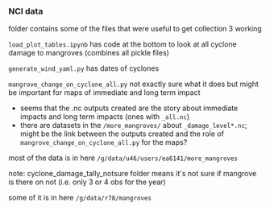 ### NCI data

folder contains some of the files that were useful to get collection 3 working

`load_plot_tables.ipynb` has code at the bottom to look at all cyclone damage to mangroves (combines all pickle files)

`generate_wind_yaml.py` has dates of cyclones

`mangrove_change_on_cyclone_all.py` not exactly sure what it does but might be important for maps of immediate and long term impact
- seems that the .nc outputs created are the story about immediate impacts and long term impacts (ones with `_all.nc`)
- there are datasets in the `/more_mangroves/` about `_damage_level*.nc`; might be the link between the outputs created and the role of `mangrove_change_on_cyclone_all.py` for the maps?

most of the data is in here
`/g/data/u46/users/ea6141/more_mangroves`

note:
cyclone_damage_tally_notsure folder means it's not sure if mangrove is there on not (i.e. only 3 or 4 obs for the year)

some of it is in here
`/g/data/r78/mangroves`

